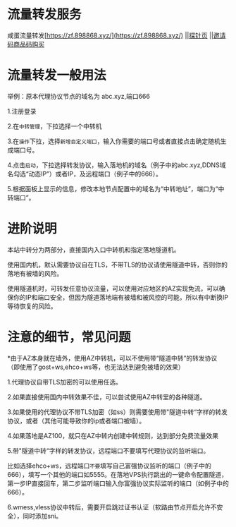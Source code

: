 # 流量转发服务

咸蛋流量转发[https://zf.898868.xyz/](https://zf.898868.xyz/)
||[探针页](https://zf.898868.xyz/#/tz)
||[邀请码商品码购买](https://zf.898868.xyz/#/shop)


# 流量转发一般用法

举例：原本代理协议节点的域名为 abc.xyz,端口666

1.注册登录

2.在```中转管理```，下拉选择一个中转机

3.在```操作```下拉，选择```新增自定义端口```，输入你需要的端口号或者直接点击确定随机生成端口号。

4.点击```启动```，下拉选择转发协议，输入落地机的域名（例子中的abc.xyz,DDNS域名勾选“动态IP”）或者IP，及远程端口（例子中的666）。

5.根据面板上显示的信息，修改本地节点配置中的域名为“中转地址”，端口为“中转端口”。

# 进阶说明

本站中转分为两部分，直接国内入口中转机和指定落地隧道机。

使用国内机，默认需要协议自在TLS，不带TLS的协议请使用隧道中转，否则你的落地有被墙的风险。

使用隧道机时，可转发任意协议流量，可以使用对应地区的AZ实现免流，可以确保你的IP和端口安全，但因为隧道落地端有被墙和被风控的可能，所以有中断换IP等待恢复的风险。

# 注意的细节，常见问题

*由于AZ本身就在墙外，使用AZ中转机，可以不使用带“隧道中转”的转发协议（即使用了gost+ws,ehco+ws等，也无法达到避免被墙的效果）

1.代理协议自带TLS加密的可以使用任选。

2.如果直接使用国内中转效果不佳，可以尝试使用AZ中转里的各种隧道。

3.如果使用的代理协议不带TLS加密（如ss）则需要使用带"隧道中转“字样的转发协议，或者<Badge text="（推荐）AZ中选择广港隧道，厦门隧道等" type="error" vertical="middle"/>（其他可能导致你的ip或者端口被墙）。

4.如果落地是AZ100，就只在AZ中转内创建中转规则，达到部分免费流量效果

5.带"隧道中转“字样的转发协议，远程端口不要填写代理协议的监听端口。

比如选择ehco+ws，远程端口```不要```填写自己富强协议监听的端口（例子中的666），填写一个其他的端口如5555。在落地VPS执行跳出的一键命令配置隧道，第一步IP直接回车，第二步监听端口输入你富强协议实际监听的端口（如例子中的666）。

6.wmess,vless协议中转后，需要开启跳过证书认证（软路由节点开启允许不安全），同时添加sni。


